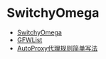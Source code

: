 # SwitchyOmega

- [SwitchyOmega](https://github.com/FelisCatus/SwitchyOmega)
- [GFWList](https://github.com/gfwlist/gfwlist)
- [AutoProxy代理规则简单写法](https://mydf.github.io/blog/autoproxy/)

